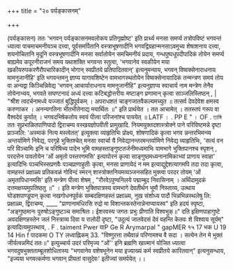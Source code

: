 +++
title = "२० पर्यङ्कासनम्"

+++

(पर्यङ्कासन) ततः 'भगवन् पर्यङ्कासनमवलोकय प्रतिगृह्मोष्ट' इति प्रार्थ्य मनसा समर्प्य तत्रोपविष्टं भगवन्तं ध्यात्वा पाचमाचमनीयञ्च दत्त्वा, पूर्वसमर्पितानि वस्त्राभूषणादीनि भगवद्विग्रहान्मनसाऽवमुच्य शेषाशनाय दत्त्वा, शयनोचितानि मृदूनि वस्त्रभूषणादीनि मनसा सर्वातोयेन समचिमनीयं प्रदाय, गन्धपुष्पधूपदीपादिकं तोयेन समर्प्य बाह्यमेव कपूरनीराजनं समय यथाशक्ति भगवन्त स्तुत्वा, 'भगवानेव स्वकीयेन मया खकीयरुपकरणैरौपचारिकादीन् भोगान् स्वप्रीतये प्रतिपादितवान्' इत्यनुमन्याय, 
भगवन् विष्वक्सेनाराधनाय मामनुजानीहि' इति भगवन्तमनु ज्ञाप्य यागावशिष्टेन वामभागस्थतोयेन विष्वक्सेनायाादिकं तन्मन्त्रण समय॑ तोय वा अन्यद्वा किञ्चिन्निवेद्य 'भगवन् आचार्याराधनाय मामनुजानीहि" इत्यनुज्ञाप्य स्वाचार्य नाम मन्त्रेण तेनैव तोयेनाभ्यय, 
भगवते सघण्टनादं अध्यं दत्त्वा कटिबद्धोत्तरीयः मष्टाङ्ग प्रणामान् कृत्वा साञ्जलिस्तिष्ठन् , | 
"श्रीश त्वदर्चनामध्ये यज्जातं बुद्धिपूर्वकम् । अपराधशतं चाङ्गजातवैकल्यमच्युत ॥ तत्सर्व देवदेवेश क्षमस्व करुणाकर । 
अनन्यगतिना भीतभीतेनाद्य मयार्थितः ॥" इति प्रार्थयेत । तत आचामेत् । ततस्तपं गरूप वा वैश्वदेवं कुर्यात् । भगवदभिषेकतोय स्वयं पीत्वा परिजनांश्च पाययेत् ॥ 
LATF 
। 
. 
PP 
E 
" 
। 
OF 
. 
তাঙ্গি ततः सुप्रभाळितपाणिपादो द्विराचम्य वस्खयज्ञोपवीती प्रामुखादि. नियमयुक्तदशास्त्रोक्ने पाने परिविष्टमन्ने दृष्टा प्राञ्जलि: 'अस्माकं नित्य मस्त्वेतत्' इत्युक्त्वा व्याहृतिभिः प्रोक्ष्य, शोषणादिकं कृत्वा भगव न्नन्तरभिमन्व्य अन्तर्यामिणे निवेद्य, परगृहे भुक्तिश्चेत् मनसा स्वार्चा यै निवेद्यानन्तरमन्तर्यामिणे निवेद्य व्याहृतिभिः, 'सत्यं वन परि विञ्चामिः इनि च परिषिच्य पादेन भूमि वामहस्ताङ्गुष्टतर्जनीमध्यमाभिः वामभागे भुक्तिपानश्च स्पृशन् , परदत्तेन पावतोयेन 'ओं अमृतो पस्तरणमसि' इत्यापोरनं कृत्वा साङ्गुष्ठमध्यनानामिकाभ्यां प्राणाय स्वाहा' इत्यादिभिः पञ्चभिस्सप्रणवैः पञ्चप्राणाहुतीः कृत्वा, मनसा प्राणायेदं न मम इत्याद्युद्देशत्यागमपि तदा तदा कृत्वा, वामहस्तं प्रक्षाळ्य प्रतिकवळं गोविन्दं स्मरन् शास्त्रोक्तनियमव्यञ्जनसहित मुक्त्वा परदर तोयम् ‘ओं अमृतापिधानमसि' इति मन्त्रेण पीत्वा शेषम् , 
"रौरवेऽपुण्वनिलये पद्माम्बुद निवासिनाम् । 
अर्थिदामुदकं दत्तमक्षय्यमुपतिष्ठतु ॥” । इति मन्त्रेण भुक्तिपात्रस्य वामभागे देवतीर्थन भूमौ निस्ताव्य, उत्थाय घोडशपाण्डूपान् कृत्वा नखगोधनपूर्वकं सम्बदक्षिणहस्तं प्रक्षाळ्य, नुख संशोध्य पादौ भिन्नभिन्नस्थलेषु लि: प्रक्षाळ्य, द्विराचम्य, ____ "प्राणानामधिरसि रुद्रो मा विशान्तकस्तेनान्नेनाप्यायस्व" इति हदयं स्पृष्टा, “अङ्गुष्ठमानः पुरुषोऽङ्गुष्टञ्च समाश्रितः। 
ईशरवस्य जगतः प्रभुः प्रीणाति विश्वभुक्॥" दति इक्षिणपाहागुष्टे अवदक्षिणहस्तेन जलं निस्त्राव्य दिवा 
य रालोदी दृष्टा, "उदुत्यं जातवेदसं देवं वहन्ति केतवः शे विश्वाय सूर्यम्" इत्यादित्यमुपस्थाय, 
. 
F 
. 
taiment 
Pwer 
याP 
Ge 
R 
Arymarpal " 
gapMER 
१५ 
17 
भक 
U 
19 
14 
Hin 
f 
पादकमा 
O 
TY 
लध्वाह्निकम् 
33. "विष्णुरत्ता तथैवान्नं परिणामश्च वै सदा । 
सत्येन तेन मे भुक्तं जीर्यत्वन्नमिदं ततः॥" इत्युच्चार्य उदरं परिमृज्य “ओं'' इनि ब्रह्मणि खात्मानं योजित ध्यात्वा भगवदुषभुक्तताम्बूलशोधितास्यः "भगवानेव वशेषभूनेन मया इज्याख्यं कर्म स्वप्रीतये कारितवान्" इत्यनुसन्धाय, "इज्यया भगवत्कर्मणा भगवान् प्रीयतां वासुदेवः' इतीज्यां समर्पयेत् ।। 
